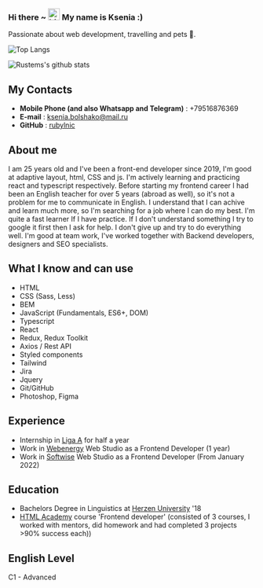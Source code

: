 ### Hi there ~ <img src="https://user-images.githubusercontent.com/1303154/88677602-1635ba80-d120-11ea-84d8-d263ba5fc3c0.gif" width="24px" height="24px" alt="hi"> My name is Ksenia :)

Passionate about web development, travelling and pets 🐶.

![Top Langs](https://github-readme-stats.vercel.app/api/top-langs/?username=rubylnic&layout=compact&hide=css,html)

![Rustems's github stats](https://github-readme-stats.vercel.app/api?username=rubylnic&count_private=true&show_icons=true&theme=onedark)

## My Contacts
* **Mobile Phone (and also Whatsapp and Telegram)** : +79516876369
* **E-mail** : ksenia.bolshako@mail.ru
* **GitHub** : [rubylnic](https://github.com/rubylnic)

## About me
I am 25 years old and I've been a front-end developer since 2019, I'm good at adaptive layout, html, CSS and js. I'm actively learning and practicing react and typescript respectively. Before starting my frontend career I had been an English teacher for over 5 years (abroad as well), so it's not a problem for me to communicate in English.
I understand that I can achive and learn much more, so I'm searching for a job where I can do my best. I'm quite a fast learner If I have practice. If I don't understand something I try to google it first then I ask for help. I don't give up and try to do everything well. I'm good at team work, I've worked together with Backend developers, designers and SEO specialists.

## What I know and can use
* HTML
* CSS (Sass, Less)
* BEM
* JavaScript (Fundamentals, ES6+, DOM)
* Typescript
* React 
* Redux, Redux Toolkit
* Axios / Rest API
* Styled components
* Tailwind
* Jira
* Jquery 
* Git/GitHub
* Photoshop, Figma


## Experience
* Internship in [Liga A](https://ligaa.agency/) for half a year
* Work in [Webenergy](https://webenergy-it.ru/) Web Studio as a Frontend Developer (1 year)
* Work in [Softwise](https://softwise.ru/) Web Studio as a Frontend Developer (From January 2022)

## Education
* Bachelors Degree in Linguistics at [Herzen University](https://www.herzen.spb.ru/) '18
* [HTML Academy](https://htmlacademy.ru/) course 'Frontend developer' (consisted of 3 courses, I worked with mentors, did homework and had completed 3 projects >90% success each))

## English Level
C1 - Advanced
